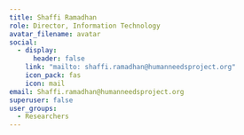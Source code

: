 ```yaml
---
title: Shaffi Ramadhan
role: Director, Information Technology
avatar_filename: avatar
social:
  - display:
      header: false
    link: "mailto: shaffi.ramadhan@humanneedsproject.org"
    icon_pack: fas
    icon: mail
email: Shaffi.ramadhan@humanneedsproject.org
superuser: false
user_groups:
  - Researchers
---
```

